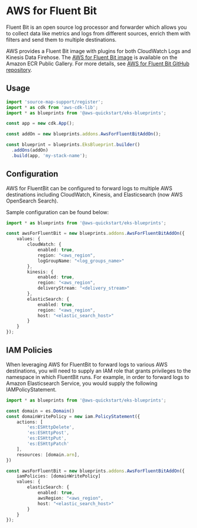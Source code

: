 # AWS for Fluent Bit

Fluent Bit is an open source log processor and forwarder which allows you to collect data like metrics and logs from different sources, enrich them with filters and send them to multiple destinations.

AWS provides a Fluent Bit image with plugins for both CloudWatch Logs and Kinesis Data Firehose. The [AWS for Fluent Bit image](https://gallery.ecr.aws/aws-observability/aws-for-fluent-bit) is available on the Amazon ECR Public Gallery. For more details, see [AWS for Fluent Bit GitHub repository](https://github.com/aws/aws-for-fluent-bit).

## Usage

```typescript
import 'source-map-support/register';
import * as cdk from 'aws-cdk-lib';
import * as blueprints from '@aws-quickstart/eks-blueprints';

const app = new cdk.App();

const addOn = new blueprints.addons.AwsForFluentBitAddOn();

const blueprint = blueprints.EksBlueprint.builder()
  .addOns(addOn)
  .build(app, 'my-stack-name');
```

## Configuration 

AWS for FluentBit can be configured to forward logs to multiple AWS destinations including CloudWatch, Kinesis, and Elasticsearch (now AWS OpenSearch Search). 

Sample configuration can be found below:

```typescript
import * as blueprints from '@aws-quickstart/eks-blueprints';

const awsForFluentBit = new blueprints.addons.AwsForFluentBitAddOn({ 
	values: {
		cloudWatch: {
			enabled: true,
			region: "<aws_region",
			logGroupName: "<log_groups_name>"
		},
		kinesis: {
			enabled: true,
			region: "<aws_region",
			deliveryStream: "<delivery_stream>"
		},
		elasticSearch: {
			enabled: true,
			region: "<aws_region",
			host: "<elastic_search_host>"
		}
	}
});
```

## IAM Policies 

When leveraging AWS for FluentBit to forward logs to various AWS destinations, you will need to supply an IAM role that grants privileges to the namespace in which FluentBit runs. For example, in order to forward logs to Amazon Elasticsearch Service, you would supply the following IAMPolicyStatement. 

```typescript
import * as blueprints from '@aws-quickstart/eks-blueprints';

const domain = es.Domain()
const domainWritePolicy = new iam.PolicyStatement({
	actions: [
		'es:ESHttpDelete',
		'es:ESHttpPost',
		'es:ESHttpPut',
		'es:ESHttpPatch'
	],
	resources: [domain.arn],
})

const awsForFluentBit = new blueprints.addons.AwsForFluentBitAddOn({ 
	iamPolicies: [domainWritePolicy]
	values: {
		elasticSearch: {
			enabled: true,
			awsRegion: "<aws_region",
			host: "<elastic_search_host>"
		}
	}
});
```
